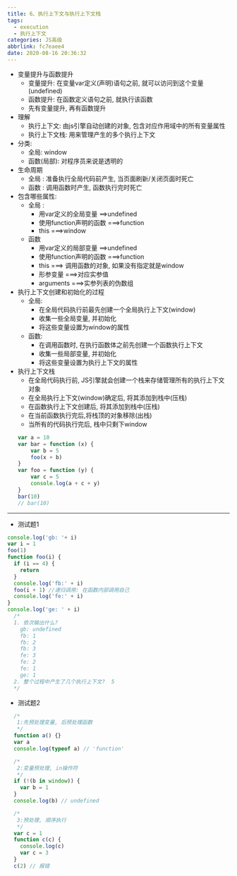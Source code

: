 ```yaml
---
title: 6、执行上下文与执行上下文栈
tags:
  - execution
  - 执行上下文
categories: JS高级
abbrlink: fc7eaee4
date: 2020-08-16 20:36:32
---
```

* 变量提升与函数提升
  * 变量提升: 在变量var定义(声明)语句之前, 就可以访问到这个变量(undefined)
  * 函数提升: 在函数定义语句之前, 就执行该函数
  * 先有变量提升, 再有函数提升
  <!-- more-->
* 理解
  * 执行上下文: 由js引擎自动创建的对象, 包含对应作用域中的所有变量属性
  * 执行上下文栈: 用来管理产生的多个执行上下文
* 分类:
  * 全局: window
  * 函数(局部): 对程序员来说是透明的
* 生命周期
  * 全局 : 准备执行全局代码前产生, 当页面刷新/关闭页面时死亡
  * 函数 : 调用函数时产生, 函数执行完时死亡
* 包含哪些属性:
  * 全局 :
    * 用var定义的全局变量  ==>undefined
    * 使用function声明的函数   ===>function
    * this   ===>window
  * 函数
    * 用var定义的局部变量  ==>undefined
    * 使用function声明的函数   ===>function
    * this   ===> 调用函数的对象, 如果没有指定就是window
    * 形参变量   ===>对应实参值
    * arguments ===>实参列表的伪数组
* 执行上下文创建和初始化的过程
  * 全局:
    * 在全局代码执行前最先创建一个全局执行上下文(window)
    * 收集一些全局变量, 并初始化
    * 将这些变量设置为window的属性
  * 函数:
    * 在调用函数时, 在执行函数体之前先创建一个函数执行上下文
    * 收集一些局部变量, 并初始化
    * 将这些变量设置为执行上下文的属性
* 执行上下文栈
    * 在全局代码执行前, JS引擎就会创建一个栈来存储管理所有的执行上下文对象
    * 在全局执行上下文(window)确定后, 将其添加到栈中(压栈)
    * 在函数执行上下文创建后, 将其添加到栈中(压栈)
    * 在当前函数执行完后,将栈顶的对象移除(出栈)
    * 当所有的代码执行完后, 栈中只剩下window
    ```js
    var a = 10
    var bar = function (x) {
        var b = 5
        foo(x + b)
    }
    var foo = function (y) {
        var c = 5
        console.log(a + c + y)
    }
    bar(10)
    // bar(10)
    ```
**************
* 测试题1
```js
console.log('gb: '+ i)
var i = 1
foo(1)
function foo(i) {
  if (i == 4) {
    return
  }
  console.log('fb:' + i)
  foo(i + 1) //递归调用: 在函数内部调用自己
  console.log('fe:' + i)
}
console.log('ge: ' + i)
  /*
  1. 依次输出什么?
    gb: undefined
    fb: 1
    fb: 2
    fb: 3
    fe: 3
    fe: 2
    fe: 1
    ge: 1
  2. 整个过程中产生了几个执行上下文?  5
  */
```
* 测试题2
```js
  /*
   1:先预处理变量, 后预处理函数
   */
  function a() {}
  var a
  console.log(typeof a) // 'function'

  /*
   2:变量预处理, in操作符
   */
  if (!(b in window)) {
    var b = 1
  }
  console.log(b) // undefined

  /*
   3:预处理, 顺序执行
   */
  var c = 1
  function c(c) {
    console.log(c)
    var c = 3
  }
  c(2) // 报错
```

